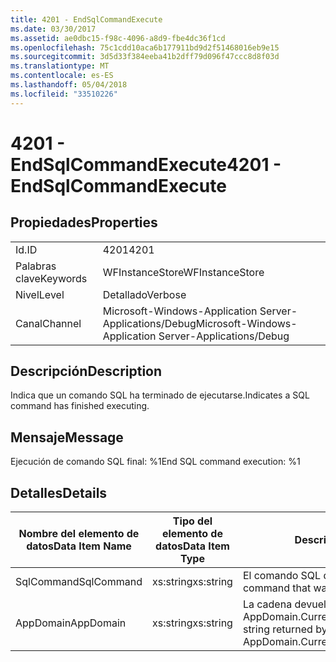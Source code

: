 ```yaml
---
title: 4201 - EndSqlCommandExecute
ms.date: 03/30/2017
ms.assetid: ae0dbc15-f98c-4096-a8d9-fbe4dc36f1cd
ms.openlocfilehash: 75c1cdd10aca6b177911bd9d2f51468016eb9e15
ms.sourcegitcommit: 3d5d33f384eeba41b2dff79d096f47ccc8d8f03d
ms.translationtype: MT
ms.contentlocale: es-ES
ms.lasthandoff: 05/04/2018
ms.locfileid: "33510226"
---
```

# <a name="4201---endsqlcommandexecute"></a><span data-ttu-id="ead16-102">4201 - EndSqlCommandExecute</span><span class="sxs-lookup"><span data-stu-id="ead16-102">4201 - EndSqlCommandExecute</span></span>
## <a name="properties"></a><span data-ttu-id="ead16-103">Propiedades</span><span class="sxs-lookup"><span data-stu-id="ead16-103">Properties</span></span>  
  
|||  
|-|-|  
|<span data-ttu-id="ead16-104">Id.</span><span class="sxs-lookup"><span data-stu-id="ead16-104">ID</span></span>|<span data-ttu-id="ead16-105">4201</span><span class="sxs-lookup"><span data-stu-id="ead16-105">4201</span></span>|  
|<span data-ttu-id="ead16-106">Palabras clave</span><span class="sxs-lookup"><span data-stu-id="ead16-106">Keywords</span></span>|<span data-ttu-id="ead16-107">WFInstanceStore</span><span class="sxs-lookup"><span data-stu-id="ead16-107">WFInstanceStore</span></span>|  
|<span data-ttu-id="ead16-108">Nivel</span><span class="sxs-lookup"><span data-stu-id="ead16-108">Level</span></span>|<span data-ttu-id="ead16-109">Detallado</span><span class="sxs-lookup"><span data-stu-id="ead16-109">Verbose</span></span>|  
|<span data-ttu-id="ead16-110">Canal</span><span class="sxs-lookup"><span data-stu-id="ead16-110">Channel</span></span>|<span data-ttu-id="ead16-111">Microsoft-Windows-Application Server-Applications/Debug</span><span class="sxs-lookup"><span data-stu-id="ead16-111">Microsoft-Windows-Application Server-Applications/Debug</span></span>|  
  
## <a name="description"></a><span data-ttu-id="ead16-112">Descripción</span><span class="sxs-lookup"><span data-stu-id="ead16-112">Description</span></span>  
 <span data-ttu-id="ead16-113">Indica que un comando SQL ha terminado de ejecutarse.</span><span class="sxs-lookup"><span data-stu-id="ead16-113">Indicates a SQL command has finished executing.</span></span>  
  
## <a name="message"></a><span data-ttu-id="ead16-114">Mensaje</span><span class="sxs-lookup"><span data-stu-id="ead16-114">Message</span></span>  
 <span data-ttu-id="ead16-115">Ejecución de comando SQL final: %1</span><span class="sxs-lookup"><span data-stu-id="ead16-115">End SQL command execution: %1</span></span>  
  
## <a name="details"></a><span data-ttu-id="ead16-116">Detalles</span><span class="sxs-lookup"><span data-stu-id="ead16-116">Details</span></span>  
  
|<span data-ttu-id="ead16-117">Nombre del elemento de datos</span><span class="sxs-lookup"><span data-stu-id="ead16-117">Data Item Name</span></span>|<span data-ttu-id="ead16-118">Tipo del elemento de datos</span><span class="sxs-lookup"><span data-stu-id="ead16-118">Data Item Type</span></span>|<span data-ttu-id="ead16-119">Descripción</span><span class="sxs-lookup"><span data-stu-id="ead16-119">Description</span></span>|  
|--------------------|--------------------|-----------------|  
|<span data-ttu-id="ead16-120">SqlCommand</span><span class="sxs-lookup"><span data-stu-id="ead16-120">SqlCommand</span></span>|<span data-ttu-id="ead16-121">xs:string</span><span class="sxs-lookup"><span data-stu-id="ead16-121">xs:string</span></span>|<span data-ttu-id="ead16-122">El comando SQL que se ejecutó.</span><span class="sxs-lookup"><span data-stu-id="ead16-122">The SQL command that was executed.</span></span>|  
|<span data-ttu-id="ead16-123">AppDomain</span><span class="sxs-lookup"><span data-stu-id="ead16-123">AppDomain</span></span>|<span data-ttu-id="ead16-124">xs:string</span><span class="sxs-lookup"><span data-stu-id="ead16-124">xs:string</span></span>|<span data-ttu-id="ead16-125">La cadena devuelta por AppDomain.CurrentDomain.FriendlyName.</span><span class="sxs-lookup"><span data-stu-id="ead16-125">The string returned by AppDomain.CurrentDomain.FriendlyName.</span></span>|
